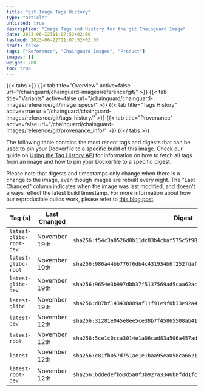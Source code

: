 ```yaml
---
title: "git Image Tags History"
type: "article"
unlisted: true
description: "Image Tags and History for the git Chainguard Image"
date: 2023-06-22T11:07:52+02:00
lastmod: 2023-06-22T11:07:52+02:00
draft: false
tags: ["Reference", "Chainguard Images", "Product"]
images: []
weight: 700
toc: true
---
```


{{< tabs >}}
{{< tab title="Overview" active=false url="/chainguard/chainguard-images/reference/git/" >}}
{{< tab title="Variants" active=false url="/chainguard/chainguard-images/reference/git/image_specs/" >}}
{{< tab title="Tags History" active=true url="/chainguard/chainguard-images/reference/git/tags_history/" >}}
{{< tab title="Provenance" active=false url="/chainguard/chainguard-images/reference/git/provenance_info/" >}}
{{</ tabs >}}

The following table contains the most recent tags and digests that can be used to pin your Dockerfile to a specific build of this image. Check our guide on [Using the Tag History API](/chainguard/chainguard-images/using-the-tag-history-api/) for information on how to fetch all tags from an image and how to pin your Dockerfile to a specific digest.

Please note that digests and timestamps only change when there is a change to the image, even though images are rebuilt every night. The "Last Changed" column indicates when the image was last modified, and doesn't always reflect the latest build timestamp. For more information about how our reproducible builds work, please refer to [this blog post](https://www.chainguard.dev/unchained/reproducing-chainguards-reproducible-image-builds).

| Tag (s)                  | Last Changed  | Digest                                                                    |
|--------------------------|---------------|---------------------------------------------------------------------------|
|  `latest-glibc-root-dev` | November 19th | `sha256:f54c3a0526d0b11dc03b4cbaf575c5f987f18bf5c6f4b15085ff11dd225d042a` |
|  `latest-glibc-root`     | November 19th | `sha256:986a44bb776f6db4c431934b6f252fdaff300d81923b86c017a5341aef9314dd` |
|  `latest-glibc-dev`      | November 19th | `sha256:9654e3b997dbb37f5137569ad5caa62acf7e4de0e9a0c8d449cc213e8557aed7` |
|  `latest-glibc`          | November 19th | `sha256:d87bf143438889af11f91e9f0b33e92a4b5a52a486fb8698a3550d6e27fb3b47` |
|  `latest-dev`            | November 12th | `sha256:31281e045e8ee5ce38b7f45865508ab41cd34d36565be217ec1ae4904491b604` |
|  `latest-root`           | November 12th | `sha256:5ce1c0cca3014e1a06cad83a506a457adb886f34fd5da59b05ce33f52ebfc36b` |
|  `latest`                | November 12th | `sha256:c81fb057d751ae1e1baa95ea058ca66213a394215f9fec964c541de92d73f506` |
|  `latest-root-dev`       | November 12th | `sha256:bddedefb53d5a0f3b927a3346b8fdd1fc816c2ce6b0a4a5c384ddc4b9183bbb4` |

